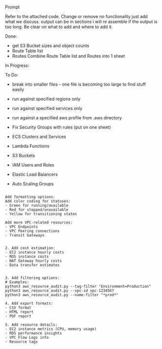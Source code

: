 Prompt

Refer to the attached code.  Change or remove no functionality just add what we discuss.  output can be in sections i will re assemble if the output is too long.  Be clear on what to add and where to add it. 

Done:

- get S3 Bucket sizes and object counts
- Route Table list
- Routes
Combine Route Table list and Routes into 1 sheet

In Progress:



To Do:

- break into smaller files - one file is becoming too large to find stuff easily
- run against specified regions only
- run against specified services only
- run against a specified aws profile from .aws directory
- Fix Security Groups with rules (put on one sheet)

- ECS Clusters and Services
- Lambda Functions
- S3 Buckets
- IAM Users and Roles
- Elastic Load Balancers
- Auto Scaling Groups
```

Add formatting options:
Add color coding for statuses:
- Green for running/available
- Red for stopped/unavailable
- Yellow for transitioning states

Add more VPC-related resources:
- VPC Endpoints
- VPC Peering connections
- Transit Gateways


2. Add cost estimation:
- EC2 instance hourly costs
- RDS instance costs
- NAT Gateway hourly costs
- Data transfer estimates


3. Add filtering options:
# Examples:
python3 aws_resource_audit.py --tag-filter "Environment=Production"
python3 aws_resource_audit.py --vpc-id vpc-1234567
python3 aws_resource_audit.py --name-filter "*prod*"

4. Add export formats:
- CSV format
- HTML report
- PDF report

5. Add resource details:
- EC2 instance metrics (CPU, memory usage)
- RDS performance insights
- VPC Flow Logs info
- Resource tags
